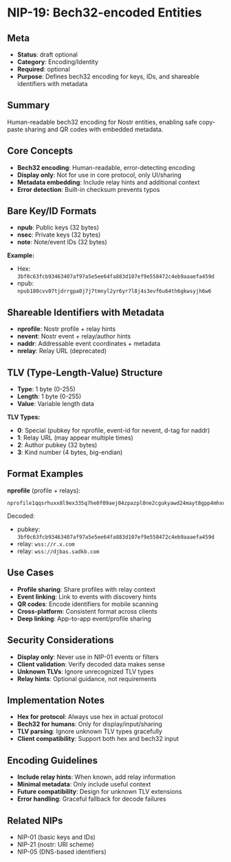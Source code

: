 # NIP-19: Bech32-encoded Entities

## Meta
- **Status**: draft optional
- **Category**: Encoding/Identity
- **Required**: optional
- **Purpose**: Defines bech32 encoding for keys, IDs, and shareable identifiers with metadata

## Summary
Human-readable bech32 encoding for Nostr entities, enabling safe copy-paste sharing and QR codes with embedded metadata.

## Core Concepts
- **Bech32 encoding**: Human-readable, error-detecting encoding
- **Display only**: Not for use in core protocol, only UI/sharing
- **Metadata embedding**: Include relay hints and additional context
- **Error detection**: Built-in checksum prevents typos

## Bare Key/ID Formats
- **npub**: Public keys (32 bytes)
- **nsec**: Private keys (32 bytes) 
- **note**: Note/event IDs (32 bytes)

**Example:**
- Hex: `3bf0c63fcb93463407af97a5e5ee64fa883d107ef9e558472c4eb9aaaefa459d`
- npub: `npub180cvv07tjdrrgpa0j7j7tmnyl2yr6yr7l8j4s3evf6u64th6gkwsyjh6w6`

## Shareable Identifiers with Metadata
- **nprofile**: Nostr profile + relay hints
- **nevent**: Nostr event + relay/author hints  
- **naddr**: Addressable event coordinates + metadata
- **nrelay**: Relay URL (deprecated)

## TLV (Type-Length-Value) Structure
- **Type**: 1 byte (0-255)
- **Length**: 1 byte (0-255)
- **Value**: Variable length data

**TLV Types:**
- **0**: Special (pubkey for nprofile, event-id for nevent, d-tag for naddr)
- **1**: Relay URL (may appear multiple times)
- **2**: Author pubkey (32 bytes)
- **3**: Kind number (4 bytes, big-endian)

## Format Examples
**nprofile** (profile + relays):
```
nprofile1qqsrhuxx8l9ex335q7he0f09aej04zpazpl0ne2cgukyawd24mayt8gpp4mhxue69uhhytnc9e3k7mgpz4mhxue69uhkg6nzv9ejuumpv34kytnrdaksjlyr9p
```
Decoded:
- pubkey: `3bf0c63fcb93463407af97a5e5ee64fa883d107ef9e558472c4eb9aaaefa459d`
- relay: `wss://r.x.com`
- relay: `wss://djbas.sadkb.com`

## Use Cases
- **Profile sharing**: Share profiles with relay context
- **Event linking**: Link to events with discovery hints
- **QR codes**: Encode identifiers for mobile scanning
- **Cross-platform**: Consistent format across clients
- **Deep linking**: App-to-app event/profile sharing

## Security Considerations
- **Display only**: Never use in NIP-01 events or filters
- **Client validation**: Verify decoded data makes sense
- **Unknown TLVs**: Ignore unrecognized TLV types
- **Relay hints**: Optional guidance, not requirements

## Implementation Notes
- **Hex for protocol**: Always use hex in actual protocol
- **Bech32 for humans**: Only for display/input/sharing
- **TLV parsing**: Ignore unknown TLV types gracefully
- **Client compatibility**: Support both hex and bech32 input

## Encoding Guidelines
- **Include relay hints**: When known, add relay information
- **Minimal metadata**: Only include useful context
- **Future compatibility**: Design for unknown TLV extensions
- **Error handling**: Graceful fallback for decode failures

## Related NIPs
- NIP-01 (basic keys and IDs)
- NIP-21 (nostr: URI scheme)
- NIP-05 (DNS-based identifiers) 